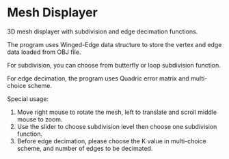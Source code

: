 # Mesh Displayer

3D mesh displayer with subdivision and edge decimation functions.

The program uses Winged-Edge data structure to store the vertex and edge data loaded from OBJ file. 

For subdivision, you can choose from butterfly or loop subdivision function.

For edge decimation, the program uses Quadric error matrix and multi-choice scheme.

Special usage:
1. Move right mouse to rotate the mesh, left to translate and scroll middle mouse to zoom.
2. Use the slider to choose subdivision level then choose one subdivision function.
3. Before edge decimation, please choose the K value in multi-choice scheme, and number of edges to be decimated.
